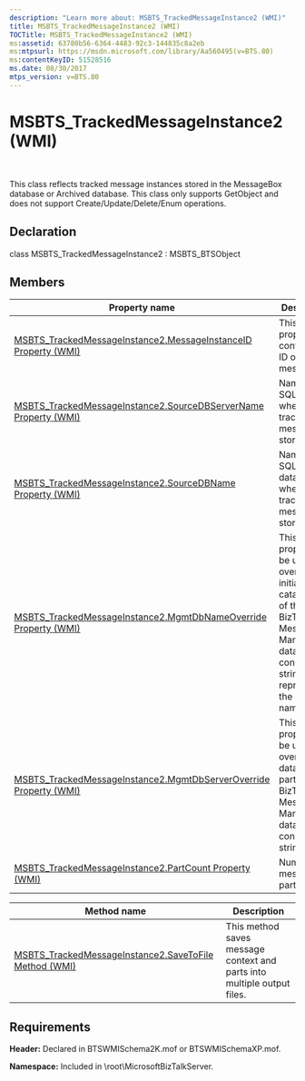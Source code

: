 ```yaml
---
description: "Learn more about: MSBTS_TrackedMessageInstance2 (WMI)"
title: MSBTS_TrackedMessageInstance2 (WMI)
TOCTitle: MSBTS_TrackedMessageInstance2 (WMI)
ms:assetid: 63780b56-6364-4483-92c3-144835c8a2eb
ms:mtpsurl: https://msdn.microsoft.com/library/Aa560495(v=BTS.80)
ms:contentKeyID: 51528516
ms.date: 08/30/2017
mtps_version: v=BTS.80
---
```


# MSBTS\_TrackedMessageInstance2 (WMI)

 

This class reflects tracked message instances stored in the MessageBox database or Archived database. This class only supports GetObject and does not support Create/Update/Delete/Enum operations.

## Declaration

class MSBTS\_TrackedMessageInstance2 : MSBTS\_BTSObject

## Members

<table>
<thead>
<tr class="header">
<th>Property name</th>
<th>Description</th>
</tr>
</thead>
<tbody>
<tr class="odd">
<td><a href="msbts-trackedmessageinstance2-messageinstanceid-property-wmi.md">MSBTS_TrackedMessageInstance2.MessageInstanceID Property (WMI)</a></td>
<td>This property contains the ID of this message.</td>
</tr>
<tr class="even">
<td><a href="msbts-trackedmessageinstance2-sourcedbservername-property-wmi.md">MSBTS_TrackedMessageInstance2.SourceDBServerName Property (WMI)</a></td>
<td>Name of the SQL server where the tracked message is stored.</td>
</tr>
<tr class="odd">
<td><a href="msbts-trackedmessageinstance2-sourcedbname-property-wmi.md">MSBTS_TrackedMessageInstance2.SourceDBName Property (WMI)</a></td>
<td>Name of the SQL database where the tracked message is stored.</td>
</tr>
<tr class="even">
<td><a href="msbts-trackedmessageinstance2-mgmtdbnameoverride-property-wmi.md">MSBTS_TrackedMessageInstance2.MgmtDbNameOverride Property (WMI)</a></td>
<td>This optional property can be used to override the initial catalog part of the BizTalk Messaging Management database connect string, and represents the database name.</td>
</tr>
<tr class="odd">
<td><a href="msbts-trackedmessageinstance2-mgmtdbserveroverride-property-wmi.md">MSBTS_TrackedMessageInstance2.MgmtDbServerOverride Property (WMI)</a></td>
<td>This optional property can be used to override the data source part of the BizTalk Messaging Management database connect string.</td>
</tr>
<tr class="even">
<td><a href="msbts-trackedmessageinstance2-partcount-property-wmi.md">MSBTS_TrackedMessageInstance2.PartCount Property (WMI)</a></td>
<td>Number of message parts</td>
</tr>
</tbody>
</table>


<table>
<thead>
<tr class="header">
<th>Method name</th>
<th>Description</th>
</tr>
</thead>
<tbody>
<tr class="odd">
<td><a href="msbts-trackedmessageinstance2-savetofile-method-wmi.md">MSBTS_TrackedMessageInstance2.SaveToFile Method (WMI)</a></td>
<td>This method saves message context and parts into multiple output files.</td>
</tr>
</tbody>
</table>


## Requirements

**Header:** Declared in BTSWMISchema2K.mof or BTSWMISchemaXP.mof.

**Namespace:** Included in \\root\\MicrosoftBizTalkServer.

